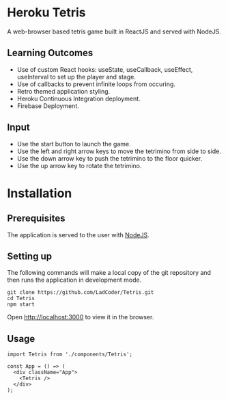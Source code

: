 # Heroku Tetris

A web-browser based tetris game built in ReactJS and served with NodeJS.

## Learning Outcomes

* Use of custom React hooks: useState, useCallback, useEffect, useInterval to set up the player and stage.
* Use of callbacks to prevent infinite loops from occuring.
* Retro themed application styling.
* Heroku Continuous Integration deployment.
* Firebase Deployment.

## Input

* Use the start button to launch the game.<br />
* Use the left and right arrow keys to move the tetrimino from side to side.<br />
* Use the down arrow key to push the tetrimino to the floor quicker.<br />
* Use the up arrow key to rotate the tetrimino.

# Installation 

## Prerequisites

The application is served to the user with [NodeJS](https://npmjs.com).

## Setting up

The following commands will make a local copy of the git repository and then runs the application in development mode.<br/>

```
git clone https://github.com/LadCoder/Tetris.git
cd Tetris
npm start
```
Open [http://localhost:3000](http://localhost:3000) to view it in the browser.

## Usage

```
import Tetris from './components/Tetris';

const App = () => (
  <div className="App">
    <Tetris />
  </div>
);
```
